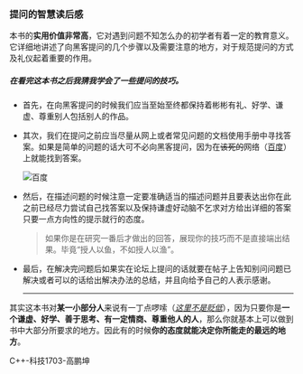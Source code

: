 ###   **提问的智慧读后感**

​        本书的**实用价值非常高**，它对遇到问题不知怎么办的初学者有着一定的教育意义。它详细地讲述了向黑客提问的几个步骤以及需要注意的地方，对于规范提问的方式及礼仪起着重要的作用。

#####        在看完这本书之后我猜我学会了一些提问的技巧。

- 首先，在向黑客提问的时候我们应当至始至终都保持着彬彬有礼、好学、谦虚、尊重别人包括别人的作品。

- 其次，我们在提问之前应当尽量从网上或者常见问题的文档使用手册中寻找答案。如果是简单的问题的话大可不必向黑客提问，因为在~~该死的~~网络（[百度](https://www.baidu.com/ "在中国用这个比较方便 ")）上就能找到答案。

  ![百度](https://timgsa.baidu.com/timg?image&quality=80&size=b9999_10000&sec=1538826485443&di=af155563a0bc90d77c8a7baa9f19054d&imgtype=0&src=http%3A%2F%2Fimg.zcool.cn%2Fcommunity%2F01cece58c16062a801219c7787435d.jpg "在中国用这个比较方便")

- 然后，在描述问题的时候注意一定要准确适当的描述问题并且要表达出你在此之前已经尽力尝试自己找答案以及保持谦虚好动脑不乞求对方给出详细的答案只要一点方向性的提示就行的态度。

  >如果你是在研究一番后才做出的回答，展现你的技巧而不是直接端出结果。毕竟“授人以鱼，不如授人以渔”。

- 最后，在解决完问题后如果实在论坛上提问的话就要在帖子上告知别问问题已解决或者可以的话给出解决办法的总结，并且向给予自己的人表示感谢。

  ***

​       其实这本书对**某一小部分人**来说有一丁点啰嗦（*<u>这里不是贬低</u>*），因为只要你是**一个谦虚、好学、善于思考、有一定情商、尊重他人的人**，那么你就基本上可以做到书中大部分所要求的地方。因此有的时候**你的态度就能决定你所能走的最远的地方**。

 C++-科技1703-高鹏坤
